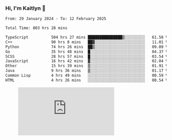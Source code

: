 ### Hi, I'm Kaitlyn 👋
<!--START_SECTION:waka-->

```txt
From: 29 January 2024 - To: 12 February 2025

Total Time: 803 hrs 28 mins

TypeScript          504 hrs 27 mins ███████████████▒░░░░░░░░░   61.58 %
C++                 90 hrs 8 mins   ██▓░░░░░░░░░░░░░░░░░░░░░░   11.01 %
Python              74 hrs 26 mins  ██▒░░░░░░░░░░░░░░░░░░░░░░   09.09 %
Go                  35 hrs 48 mins  █░░░░░░░░░░░░░░░░░░░░░░░░   04.37 %
SCSS                28 hrs 57 mins  █░░░░░░░░░░░░░░░░░░░░░░░░   03.54 %
JavaScript          16 hrs 42 mins  ▓░░░░░░░░░░░░░░░░░░░░░░░░   02.04 %
Other               15 hrs 39 mins  ▒░░░░░░░░░░░░░░░░░░░░░░░░   01.91 %
Java                9 hrs 36 mins   ▒░░░░░░░░░░░░░░░░░░░░░░░░   01.17 %
Common Lisp         4 hrs 49 mins   ░░░░░░░░░░░░░░░░░░░░░░░░░   00.59 %
HTML                4 hrs 26 mins   ░░░░░░░░░░░░░░░░░░░░░░░░░   00.54 %
```

<!--END_SECTION:waka-->

<figure><embed src="https://wakatime.com/share/@018d58bc-3d22-46c9-b2d7-4ed36fb8172d/243b5d9b-77cd-4133-89ff-dcc8f225fa18.svg"></embed></figure>

